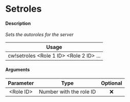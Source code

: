# Setroles

#### Description

 _Sets the autoroles for the server_

| Usage |
| :---: |
| cw!setroles &lt;Role 1 ID&gt; &lt;Role 2 ID&gt; ... |

#### Arguments

| Parameter | Type | Optional |
| :---: | :---: | :---: |
| &lt;Role ID&gt; | Number with the role ID | ❌ |

